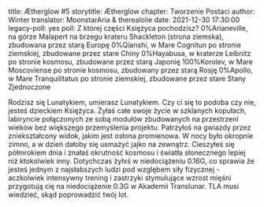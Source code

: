 title: Ætherglow #5
storytitle: Ætherglow 
chapter: Tworzenie Postaci
author: Winter
translator: MoonstarAria & therealolie
date: 2021-12-30 17:30:00
legacy-poll: yes
poll: Z której części Księżyca pochodzisz?
      0%Arianeville, na górze Malapert na brzegu krateru Shackleton (strona ziemska), zbudowana przez starą Europę
      0%Qianshi, w Mare Cognitun po stronie ziemskiej, zbudowane przez stare Chiny
      0%Hayabusa, w kraterze Leibnitz po stronie kosmosu, zbudowane przez starą Japonię
      100%Korolev, w Mare Moscoviense po stronie kosmosu, zbudowany przez starą Rosję
      0%Apollo, w Mare Tranquilitatus po stronie ziemskiej, zbudowane przez stare Stany Zjednoczone
      
Rodzisz się Lunatykiem, umierasz Lunatykiem.  Czy ci się to podoba czy nie, jesteś dzieckiem Księżyca.  Żyłaś całe swoje życie w szklanych kopułach, labiryncie połączonych ze sobą modułów zbudowanych na przestrzeni wieków bez większego przemyślenia projektu.  Patrzyłoś na gwiazdy przez zniekształcony widok, jakim jest osłona promienowa.  W nocy było okropnie zimno, a w dzień dałoby się usmażyć jajko na zewnątrz.  Cieszyłeś się półmrokiem dnia i znałaś okrutność kosmosu i światła słonecznego lepiej niż ktokolwiek inny.  Dotychczas żyłxś w niedociążeniu 0.16G, co sprawia że jesteś jednym z najsłabszych ludzi pod wzglębem siły fizycznej - aczkolwiek intensywny trening i zastrzyki stymulujące wzrost mięśni przygotują cię na niedociążenie 0.3G w Akademii Translunar.  TLA musi wiedzieć, skąd poprowadzić twój lot.